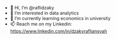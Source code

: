 - 👋 Hi, I’m @raflidzaky
- 👀 I’m interested in data analytics
- 🌱 I’m currently learning economics in university
- 📫 Reach me on my Linkedin:
https://www.linkedin.com/in/dzakyrafliansyah

<!---
raflidzaky/raflidzaky is a ✨ special ✨ repository because its `README.md` (this file) appears on your GitHub profile.
You can click the Preview link to take a look at your changes.
--->
